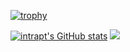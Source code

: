 [![trophy](https://github-profile-trophy.vercel.app/?username=intrapt&theme=darcula&row=1&margin-w=25)](https://github.com/ryo-ma/github-profile-trophy)

[![intrapt's GitHub stats](https://github-readme-stats.vercel.app/api?username=intrapt&count_private=true&include_all_commits=true&theme=darcula)](https://github.com/anuraghazra/github-readme-stats)
<img src="https://github-readme-stats.vercel.app/api/top-langs/?username=intrapt&layout=compact&theme=darcula&langs_count=10" />
</div>
